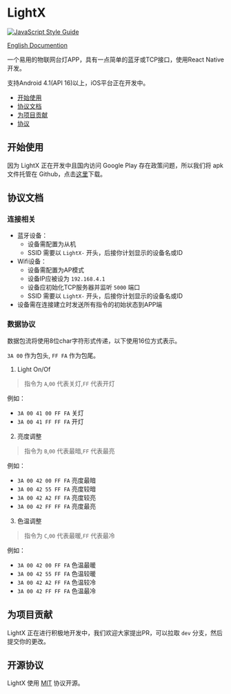 # LightX

[![JavaScript Style Guide](https://cdn.rawgit.com/feross/standard/master/badge.svg)](https://github.com/feross/standard)

[English Documention](./README.md)

一个易用的物联网台灯APP，具有一点简单的蓝牙或TCP接口，使用React Native开发。

支持Android 4.1(API 16)以上，iOS平台正在开发中。

- [开始使用](#getting-started)
- [协议文档](#protocol-documentation)
- [为项目贡献](#contributing)
- [协议](#license)

## 开始使用
<span id="getting-started"></span>

因为 LightX 正在开发中且国内访问 Google Play 存在政策问题，所以我们将 apk 文件托管在 Github，点击[这里](./releases)下载。

## 协议文档
<span id="protocol-documentation"></span>

### 连接相关

 - 蓝牙设备：
    - 设备需配置为从机
    - SSID 需要以 `LightX-` 开头，后接你计划显示的设备名或ID
 - Wifi设备：
    - 设备需配置为AP模式
    - 设备IP应被设为 `192.168.4.1`
    - 设备应初始化TCP服务器并监听 `5000` 端口
    - SSID 需要以 `LightX-` 开头，后接你计划显示的设备名或ID
 - 设备需在连接建立时发送所有指令的初始状态到APP端

### 数据协议

数据包流将使用8位char字符形式传递，以下使用16位方式表示。

`3A 00` 作为包头, `FF FA` 作为包尾。

1. Light On/Of

>指令为 `A`,`00` 代表关灯,`FF` 代表开灯

例如：
 - `3A 00 41 00 FF FA` 关灯
 - `3A 00 41 FF FF FA` 开灯

2. 亮度调整

> 指令为 `B`,`00` 代表最暗,`FF` 代表最亮

例如：
 - `3A 00 42 00 FF FA`	亮度最暗
 - `3A 00 42 55 FF FA`	亮度较暗
 - `3A 00 42 A2 FF FA`	亮度较亮
 - `3A 00 42 FF FF FA`	亮度最亮

3. 色温调整

> 指令为 `C`,`00` 代表最暖,`FF` 代表最冷

例如：
 - `3A 00 42 00 FF FA`	色温最暖
 - `3A 00 42 55 FF FA`	色温较暖
 - `3A 00 42 A2 FF FA`	色温较冷
 - `3A 00 42 FF FF FA`	色温最冷

## 为项目贡献
<span id="contributing"></span>

LightX 正在进行积极地开发中，我们欢迎大家提出PR，可以拉取 `dev` 分支，然后提交你的更改。

## 开源协议
<span id="license"></span>

LightX 使用 [MIT](./LICENSE) 协议开源。